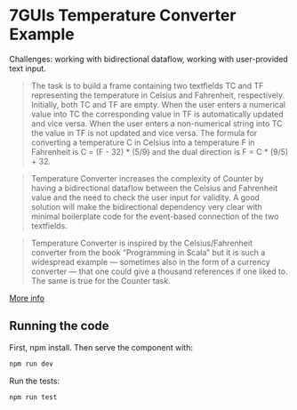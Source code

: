 # 7GUIs Temperature Converter Example

Challenges: working with bidirectional dataflow, working with user-provided text input.

> The task is to build a frame containing two textfields TC and TF representing the temperature in Celsius and Fahrenheit, respectively. Initially, both TC and TF are empty. When the user enters a numerical value into TC the corresponding value in TF is automatically updated and vice versa. When the user enters a non-numerical string into TC the value in TF is not updated and vice versa. The formula for converting a temperature C in Celsius into a temperature F in Fahrenheit is C = (F - 32) * (5/9) and the dual direction is F = C * (9/5) + 32.

> Temperature Converter increases the complexity of Counter by having a bidirectional dataflow between the Celsius and Fahrenheit value and the need to check the user input for validity. A good solution will make the bidirectional dependency very clear with minimal boilerplate code for the event-based connection of the two textfields.

> Temperature Converter is inspired by the Celsius/Fahrenheit converter from the book “Programming in Scala” but it is such a widespread example — sometimes also in the form of a currency converter — that one could give a thousand references if one liked to. The same is true for the Counter task.

[More info](https://github.com/eugenkiss/7guis/wiki#temperature-converter)

## Running the code

First, npm install. Then serve the component with:

```sh
npm run dev
```

Run the tests:

```sh
npm run test
```

